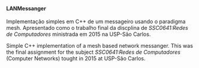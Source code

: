 #### LANMessanger
Implementação simples em C++ de um messageiro usando o paradigma mesh. Apresentado como o trabalho final da discplina de *SSC0641:Redes de Computadores* ministrada em 2015 na USP-São Carlos.

Simple C++ implementation of a mesh based network messanger. This was the final assignment for the subject *SSC0641:Redes de Computadores* (Computer Networks) tought in 2015 at USP-São Carlos.
